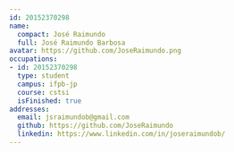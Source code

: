 ```yaml
---
id: 20152370298
name:
  compact: José Raimundo
  full: José Raimundo Barbosa
avatar: https://github.com/JoseRaimundo.png
occupations:
- id: 20152370298
  type: student
  campus: ifpb-jp
  course: cstsi
  isFinished: true
addresses:
  email: jsraimundob@gmail.com
  github: https://github.com/JoseRaimundo
  linkedin: https://www.linkedin.com/in/joseraimundob/
---
```


